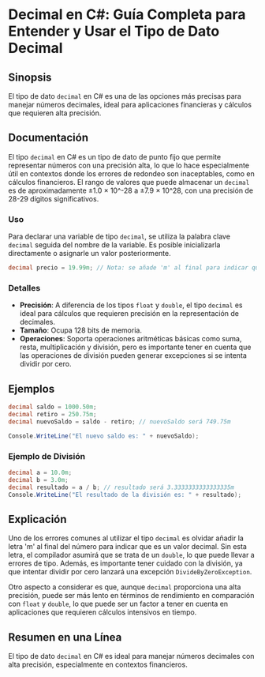 <!--
Meta Description: # Decimal en C#: Guía Completa para Entender y Usar el Tipo de Dato Decimal ## Sinopsis El tipo de dato `decimal` en C# es una de las opciones más pre...
Meta Keywords: decimal, que, tipo, para, una
-->

# Decimal en C#: Guía Completa para Entender y Usar el Tipo de Dato Decimal

## Sinopsis
El tipo de dato `decimal` en C# es una de las opciones más precisas para manejar números decimales, ideal para aplicaciones financieras y cálculos que requieren alta precisión.

## Documentación
El tipo `decimal` en C# es un tipo de dato de punto fijo que permite representar números con una precisión alta, lo que lo hace especialmente útil en contextos donde los errores de redondeo son inaceptables, como en cálculos financieros. El rango de valores que puede almacenar un `decimal` es de aproximadamente ±1.0 × 10^-28 a ±7.9 × 10^28, con una precisión de 28-29 dígitos significativos.

### Uso
Para declarar una variable de tipo `decimal`, se utiliza la palabra clave `decimal` seguida del nombre de la variable. Es posible inicializarla directamente o asignarle un valor posteriormente.

```csharp
decimal precio = 19.99m; // Nota: se añade 'm' al final para indicar que es decimal
```

### Detalles
- **Precisión**: A diferencia de los tipos `float` y `double`, el tipo `decimal` es ideal para cálculos que requieren precisión en la representación de decimales.
- **Tamaño**: Ocupa 128 bits de memoria.
- **Operaciones**: Soporta operaciones aritméticas básicas como suma, resta, multiplicación y división, pero es importante tener en cuenta que las operaciones de división pueden generar excepciones si se intenta dividir por cero.

## Ejemplos
```csharp
decimal saldo = 1000.50m;
decimal retiro = 250.75m;
decimal nuevoSaldo = saldo - retiro; // nuevoSaldo será 749.75m

Console.WriteLine("El nuevo saldo es: " + nuevoSaldo);
```

### Ejemplo de División
```csharp
decimal a = 10.0m;
decimal b = 3.0m;
decimal resultado = a / b; // resultado será 3.3333333333333335m
Console.WriteLine("El resultado de la división es: " + resultado);
```

## Explicación
Uno de los errores comunes al utilizar el tipo `decimal` es olvidar añadir la letra 'm' al final del número para indicar que es un valor decimal. Sin esta letra, el compilador asumirá que se trata de un `double`, lo que puede llevar a errores de tipo. Además, es importante tener cuidado con la división, ya que intentar dividir por cero lanzará una excepción `DivideByZeroException`.

Otro aspecto a considerar es que, aunque `decimal` proporciona una alta precisión, puede ser más lento en términos de rendimiento en comparación con `float` y `double`, lo que puede ser un factor a tener en cuenta en aplicaciones que requieren cálculos intensivos en tiempo.

## Resumen en una Línea
El tipo de dato `decimal` en C# es ideal para manejar números decimales con alta precisión, especialmente en contextos financieros.